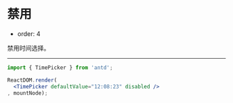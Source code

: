 # 禁用

-	order: 4

禁用时间选择。

---

````jsx
import { TimePicker } from 'antd';

ReactDOM.render(
  <TimePicker defaultValue="12:08:23" disabled />
, mountNode);
````
